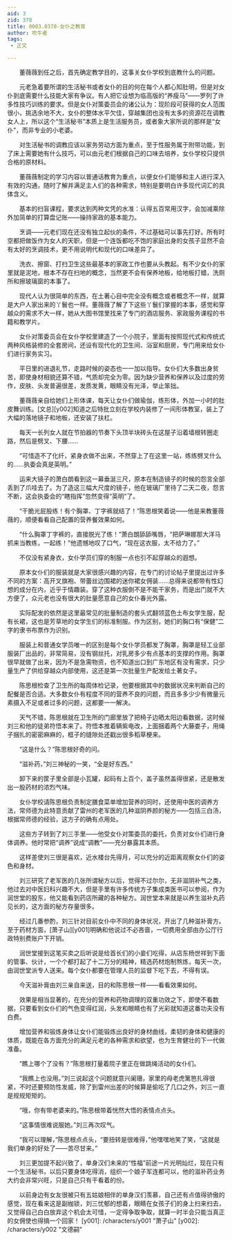```yaml
---
aid: 3
zid: 378
title: 0003.0378-女仆之教育
author: 吹牛者
tags: 
 - 正文

---
```




　　董薇薇到任之后，首先确定教学目的，这事关女仆学校到底教什么的问题。

　　元老急着要所谓的生活秘书或者女仆的目的何在每个人都心知肚明，但是对女仆到底需要什么技能大家有争议。有人把它设想为临高版的“养瘦马”——罗列了许多性技巧训练的要求。但是女仆对策委员会的诸公认为：现阶段可获得的女人范围很小，挑选余地不大，女仆的整体水平欠佳，穿越集团也没有太多的资源花在调教女人上，所以这个“生活秘书”本质上是生活服务员，或者象大家所说的那样是“女仆”，而非专业的小老婆。

　　对生活秘书的调教应该以家务劳动方面为重点，至于性服务属于附带功能，到了床上需要她有什么技巧，可以由元老们根据自己的口味去培养，女仆学校只提供合格的原材料。

　　董薇薇制定的学习内容以普通话教育为重点，以便女仆们能够和主人进行深入有效的沟通，随时了解并满足主人们的各种需求，特别是要明白许多现代词汇的具体含义。

　　基本的扫盲课程，要求达到丙种文凭的水准：认得五百常用汉字，会加减乘除外加简单的打算盘记账——操持家政的基本能力。

　　烹调——元老们现在还没有独立起伙的条件，不过基础可以事先打好。所有时空都把做饭作为女人的天职，但是一个连饭都吃不饱的家庭出身的女孩子显然不会有太好的烹调技术，更不用说明代和现代的口味差异了。

　　洗衣、擦窗、打扫卫生这些最基本的家政工作也要从头教起。有不少女仆的家里就是泥地，根本不存在扫地的概念，当然更不会有保养地板，给地板打蜡，洗厕所和擦玻璃窗的本事了。

　　现代人认为很简单的东西，在土著心目中完全没有概念或者概念不一样，就算是大户人家出来的丫鬟也一样。董薇薇了解了下这些丫鬟们掌握的本事，感觉和穿越众的需求不大一样，她从大图书馆里找来了专门的酒店服务、家政服务课程的书籍和教学片。

　　女仆对策委员会在女仆学校里建造了一个小院子，里面有按照现代式和传统式两种风格装修的全套房间，还设有现代化的卫生间、浴室和厨房，专门用来给女仆们进行家务实习。

　　平日里的进退礼节，走路时候的姿态也一一加以指导。女仆们大多数出身贫苦，即使身材相貌还算不错，气质却完全为零。因为缺少营养和保养以及过度的劳作，皮肤、头发普遍很差，发质发黄，眼睛没有光泽，举止笨拙。

　　董薇薇亲自给她们上形体课，每天让女仆们做瑜伽，练形体，外加一小时的肚皮舞训练。[文总][y002]知道之后特批立刻在学校内装修了一间形体教室，装上了大幅的落地镜子和地板，还安装了扶杠。

　　每天一长列女人就在节拍器的节奏下头顶半块砖头在这屋子沿着墙根转圈走路，然后是劈叉、下腰……

　　“可惜造不了化纤，紧身衣做不出来，不然穿上了在这里一站，练练劈叉什么的……执委会真是英明。”

　　运来大镜子的萧白朗看到这一幕垂涎三尺，原本在制造镜子的时候的怨言全部丢到了爪哇去了。为了造这三幅大尺度的镜子，他在玻璃厂里待了二天二夜，怨言不断，这会执委会的“瞎指挥”忽然变得“英明”了。

　　“干脆光屁股练！有个胸罩、丁字裤就结了！”陈思根笑着说——他是来教董薇薇的，顺便看看自己配置的营养餐效果如何。

　　“什么胸罩丁字裤的，直接脱光了练！”萧白朗舔舔嘴唇，“把萨琳娜那大洋马抓来当教练，一起练！”他遗憾地叹了口气，“现在这衣服，太不给力了。”

　　不仅没有紧身衣，女仆学员们穿的制服一点也引不起穿越众的遐想。

　　原本女仆们的服装就是大家很感兴趣的内容，在专门的讨论帖子里提出过许多不同的方案：高开叉旗袍、带蕾丝边围裙的迷你裙女佣装……总得来说都带有性幻想的成分在内，近乎于情趣装。穿了这种衣服倒不是不能干家务，而是出门就不大方便了，众元老也没有很大的肚量愿意自己的女仆春光外露。

　　实际配发的依然是这里最常见的批量制造的套头式翻领蓝色土布女学生服，配有长裙，这也是芳草地的女学生们的标准制服。作为区别，她们的胸口有“保健”二字的隶书布票作为识别。

　　服装上和普通女学员唯一的区别是每个女仆学员都发了胸罩，胸罩是轻工业部服装厂出品的，非常简易，没有钢丝托，对乳房多少有点基本的支撑的作用。胸罩很早就做了出来，因为不是急需物资，也不知道出口到广东地区有没有需求，只少量生产了供给穿越众内部使用，这还是第一次批量生产配发给土著女子。

　　陈思根检查了卫生所的每周体检记录，他要根据其中的数据状况来判断自己的配餐是否合适。大多数女仆有程度不同的营养不良的问题，而且多多少少有微量元素摄入不足或者过多的问题，这都要一一解决。

　　天气不错，陈思根就在卫生所的门廊里放了把椅子边晒太阳边看数据，这时候刘三和他的徒弟符悟本来了。符悟本推着辆紫电改，上面捆着两个大藤娄子，用绳子捆扎的密密麻麻的，框子的缝隙处还戳出很多稻草梗来。

　　“这是什么？”陈思根好奇的问。

　　“滋补药，”刘三神秘的一笑，“全是好东西。”

　　卸下来的筐子里全部是小瓦罐，起码有上百个，盖子虽然盖得很紧，还是散发出一股药材的浓烈气味。

　　女仆学校请陈思根负责制定膳食菜单增加营养的同时，还使用中医的调养方法，常师德为此特意贡献了雷州的老军医的几种滋阴养颜的秘方——包括三白汤，根据常师德的经验，这方子的确有点用处。

　　这些方子转到了刘三手里——他受女仆对策委员的委托，负责对女仆们进行身体调养。他时常把“调养”说成“调教”——充分暴露其本质。

　　这样差使刘三很是喜欢，近水楼台先得月，可以充分的近距离观察女仆们的姿色和身材。

　　刘三研究了老军医的几张所谓秘方以后，觉得不过尔尔，无非滋阴补气之类，他过去对中医妇科兴趣不大，但是手里有许多传统方子集成类医书可以参阅，作为润世堂的股东，他又能看到药店所藏的各种秘方。润世堂本来就是以养生滋补丸药见长的，这方面的秘方存量很多。

　　经过几番参酌，刘三针对目前女仆中不同的身体状况，开出了几种滋补膏方。至于药材方面，[萧子山][y001]明确和他说过不必吝啬，一切费用全部由办公厅行政特别费账户下开销。

　　润世堂接到这笔买卖之后听说是给首长们的小妾们吃得，从店东杨世祥到下面的管事、伙计，一个个都打起了十二万分的精神，精选药材炮制熬炼，每天一次，由润世堂派专人送来。每个女仆都要在管理人员的监督下吃下去，不得有误。

　　今天滋补膏由刘三亲自来送，目的和陈思根一样——看看效果如何。

　　效果是相当显著的，在充分的营养和药物调理的双重功效之下，即使不看数据，只要看到女仆们的气色变得红润，头发和眼睛也有了光彩就知道这番功夫没有白费。

　　增加营养和锻炼身体让女仆们能锻炼出良好的身材曲线，柔韧的身体和健康的体质，既能在各方面充分的满足元老的各种需求和欲望，也为生育健壮的下一代做准备。

　　“瞧上哪个了没有？”陈思根打量着院子里正在做跳绳活动的女仆们。

　　“我瞧上也没用。”刘三说起这个问题就意兴阑珊，家里的母老虎篱笆扎得很紧，不时还要预防性发威，除了到雷州出差的时候算是偷吃了几口之外，刘三一直是规规矩矩的。

　　“哦，你有带老婆来的。”陈思根带着恍然大悟的表情点点头。

　　“这事情很难说服她。”刘三再次叹气。

　　“我可以理解，”陈思根点点头，“要扭转是很难得，”他嘿嘿地笑了笑，“这就是我们单身的好处了——苦尽甘来。”

　　刘三更加提不起兴致了，单身汉们未来的“性福”前途一片光明灿烂，现在只有一个生活秘书，以后只要身体吃得消，组织一个娘子军连都可以，他的滋补药业务大约会非常兴旺，只是自己只有干看着的份。

　　以前身边有女友很被只有五姑娘相伴的单身汉们羡慕，自己还有点值得骄傲的感觉，现在看来这是副枷锁，刘三忧郁的想着，眼睛在女孩子们的身上扫来扫去，又觉得自己白白放弃这个机会太可惜，一定得争取争取，就算一时半会只能当真正的女佣使也得搞一个回家！
[y001]: /characters/y001 "萧子山"
[y002]: /characters/y002 "文德嗣"


